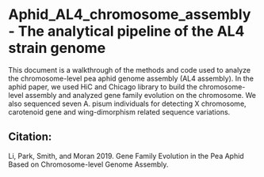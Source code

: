 # Aphid_AL4_chromosome_assembly - The analytical pipeline of the AL4 strain genome
This document is a walkthrough of the methods and code used to analyze the chromosome-level pea aphid genome assembly (AL4 assembly). In the aphid paper, we used HiC and Chicago library to build the chromosome-level assembly and analyzed gene family evolution on the chromosome. We also sequenced seven A. pisum individuals for detecting X chromosome, carotenoid gene and wing-dimorphism related sequence variations. 




## Citation:
Li, Park, Smith, and Moran 2019. Gene Family Evolution in the Pea Aphid Based on Chromosome-level Genome Assembly. 


